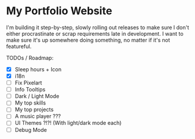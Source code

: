# My Portfolio Website

I'm building it step-by-step, slowly rolling out releases to make sure I don't either procrastinate or scrap requirements late in development. I want to make sure it's up somewhere doing something, no matter if it's not featureful.

TODOs / Roadmap:
- [x] Sleep hours + Icon
- [x] i18n
- [ ] Fix Pixelart
- [ ] Info Tooltips
- [ ] Dark / Light Mode
- [ ] My top skills
- [ ] My top projects
- [ ] A music player ???
- [ ] UI Themes ?!?! (With light/dark mode each)
- [ ] Debug Mode

